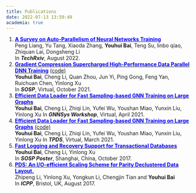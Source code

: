 ```yaml
---
title: Publications
date: 2022-07-13 13:59:49
academia: true
---
```


1. [<u><font color=Blue>**A Survey on Auto-Parallelism of Neural Networks Training**</font></u>](https://www.techrxiv.org/articles/preprint/A_Survey_on_Auto-Parallelism_of_Neural_Networks_Training/19522414)  
    Peng Liang, Yu Tang, Xiaoda Zhang, **Youhui Bai**, Teng Su, linbo qiao, Zhiquan Lai, Dongsheng Li  
    In ***TechRxiv***, August 2022.
2. [<u><font color=Blue>**Gradient Compression Supercharged High-Performance Data Parallel DNN Training**</font></u>](https://dl.acm.org/doi/10.1145/3477132.3483553) [(code)](https://gitlab.com/hipress)  
    **Youhui Bai**, Cheng Li, Quan Zhou, Jun Yi, Ping Gong, Feng Yan, Ruichuan Chen, Yinlong Xu  
    In ***SOSP***, Virtual, October 2021.
3. [<u><font color=Blue>**Efficient Data Loader for Fast Sampling-based GNN Training on Large Graphs**</font></u>](https://gnnsys.github.io/papers/GNNSys21_paper_8.pdf)   
    **Youhui Bai**, Cheng Li, Zhiqi Lin, Yufei Wu, Youshan Miao, Yunxin Liu, Yinlong Xu 
    In ***GNNSys Workshop***, Virtual, April 2021.
4. [<u><font color=Blue>**Efficient Data Loader for Fast Sampling-based GNN Training on Large Graphs**</font></u>](https://ieeexplore.ieee.org/document/9376972) [(code)](https://gitlab.com/adsl_ustc/open_source_projects/pagraph/-/tree/master)  
    **Youhui Bai**, Cheng Li, Zhiqi Lin, Yufei Wu, Youshan Miao, Yunxin Liu, Yinlong Xu 
    In ***TPDS***, Virtual, March 2021.
5. [<u><font color=Blue>**Fast Logging and Recovery Support for Transactional Databases**</font></u>](https://github.com/YouhuiBai/youhuibai.github.io/blob/home_page/publications/attaches/Poster-SOSP17.pdf)   
    **Youhui Bai**, Cheng Li, Yinlong Xu  
    In ***SOSP Poster***, Shanghai, China, October 2017.
6. [<u><font color=Blue>**PDS: An I/O-efficient Scaling Scheme for Parity Declustered Data Layout.**</font></u>](https://ieeexplore.ieee.org/document/8025314)   
    Zhipeng Li, Yinlong Xu, Yongkun Li, Chengjin Tian and **Youhui Bai**  
    In ***ICPP***, Bristol, UK, August 2017.